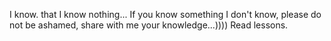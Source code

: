 I know. that I know nothing...
If you know something I don't know, please do not be ashamed, share with me your knowledge...))))
Read lessons.
